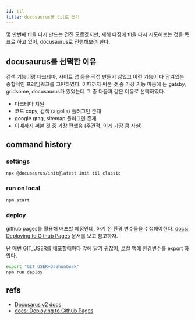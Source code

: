 ```yaml
---
id: til
title: docusaurus를 til로 쓰기
---
```


몇 만번째 til을 다시 만드는 건진 모르겠지만, 새해 다짐에 til을 다시 시도해보는 것을 목표로 하고 있어, docusaurus로 진행해보려 한다.

## docusaurus를 선택한 이유

검색 기능이랑 다크테마, 사이트 맵 등을 직접 만들기 싫었고 이런 기능이 다 담겨있는 종합적인 프레임워크를 고민하였다. 이때까지 써본 것 중 가장 기능 마음에 든 gatsby, gridsome, docusaurus가 있었는데 그 중 다음과 같은 이유로 선택하였다.

- 다크테마 지원
- 코드 copy, 검색 (algolia) 플러그인 존재
- google gtag, sitemap 플러그인 존재
- 이때까지 써본 것 중 가장 편했음 (주관적, 이게 가장 큼 사실)

## command history

### settings

```sh
npx @docusaurus/init@latest init til classic
```

### run on local

```sh
npm start
```

### deploy

github pages를 활용해 배포할 예정인데, 하기 전 환경 변수들을 수정해야한다. [docs: Deploying to Github Pages](https://v2.docusaurus.io/docs/deployment#deploying-to-github-pages) 문서를 보고 참고하자.

난 매번 GIT_USER를 배포할때마다 앞에 달기 귀찮어, 로컬 맥에 환경변수를 export 하였다.

```sh
export "GIT_USER=DaehunGwak"
npm run deploy
```

## refs

- [Docusarus v2 docs](https://v2.docusaurus.io/docs/)
- [docs: Deploying to Github Pages](https://v2.docusaurus.io/docs/deployment#deploying-to-github-pages)
